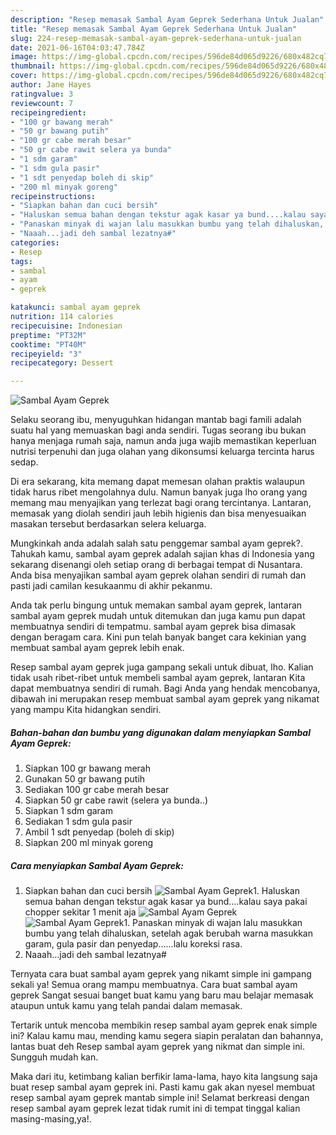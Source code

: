 ```yaml
---
description: "Resep memasak Sambal Ayam Geprek Sederhana Untuk Jualan"
title: "Resep memasak Sambal Ayam Geprek Sederhana Untuk Jualan"
slug: 224-resep-memasak-sambal-ayam-geprek-sederhana-untuk-jualan
date: 2021-06-16T04:03:47.784Z
image: https://img-global.cpcdn.com/recipes/596de84d065d9226/680x482cq70/sambal-ayam-geprek-foto-resep-utama.jpg
thumbnail: https://img-global.cpcdn.com/recipes/596de84d065d9226/680x482cq70/sambal-ayam-geprek-foto-resep-utama.jpg
cover: https://img-global.cpcdn.com/recipes/596de84d065d9226/680x482cq70/sambal-ayam-geprek-foto-resep-utama.jpg
author: Jane Hayes
ratingvalue: 3
reviewcount: 7
recipeingredient:
- "100 gr bawang merah"
- "50 gr bawang putih"
- "100 gr cabe merah besar"
- "50 gr cabe rawit selera ya bunda"
- "1 sdm garam"
- "1 sdm gula pasir"
- "1 sdt penyedap boleh di skip"
- "200 ml minyak goreng"
recipeinstructions:
- "Siapkan bahan dan cuci bersih"
- "Haluskan semua bahan dengan tekstur agak kasar ya bund....kalau saya pakai chopper sekitar 1 menit aja"
- "Panaskan minyak di wajan lalu masukkan bumbu yang telah dihaluskan, setelah agak berubah warna masukkan garam, gula pasir dan penyedap......lalu koreksi rasa."
- "Naaah...jadi deh sambal lezatnya#"
categories:
- Resep
tags:
- sambal
- ayam
- geprek

katakunci: sambal ayam geprek 
nutrition: 114 calories
recipecuisine: Indonesian
preptime: "PT32M"
cooktime: "PT40M"
recipeyield: "3"
recipecategory: Dessert

---
```



![Sambal Ayam Geprek](https://img-global.cpcdn.com/recipes/596de84d065d9226/680x482cq70/sambal-ayam-geprek-foto-resep-utama.jpg)

Selaku seorang ibu, menyuguhkan hidangan mantab bagi famili adalah suatu hal yang memuaskan bagi anda sendiri. Tugas seorang ibu bukan hanya menjaga rumah saja, namun anda juga wajib memastikan keperluan nutrisi terpenuhi dan juga olahan yang dikonsumsi keluarga tercinta harus sedap.

Di era  sekarang, kita memang dapat memesan olahan praktis walaupun tidak harus ribet mengolahnya dulu. Namun banyak juga lho orang yang memang mau menyajikan yang terlezat bagi orang tercintanya. Lantaran, memasak yang diolah sendiri jauh lebih higienis dan bisa menyesuaikan masakan tersebut berdasarkan selera keluarga. 



Mungkinkah anda adalah salah satu penggemar sambal ayam geprek?. Tahukah kamu, sambal ayam geprek adalah sajian khas di Indonesia yang sekarang disenangi oleh setiap orang di berbagai tempat di Nusantara. Anda bisa menyajikan sambal ayam geprek olahan sendiri di rumah dan pasti jadi camilan kesukaanmu di akhir pekanmu.

Anda tak perlu bingung untuk memakan sambal ayam geprek, lantaran sambal ayam geprek mudah untuk ditemukan dan juga kamu pun dapat membuatnya sendiri di tempatmu. sambal ayam geprek bisa dimasak dengan beragam cara. Kini pun telah banyak banget cara kekinian yang membuat sambal ayam geprek lebih enak.

Resep sambal ayam geprek juga gampang sekali untuk dibuat, lho. Kalian tidak usah ribet-ribet untuk membeli sambal ayam geprek, lantaran Kita dapat membuatnya sendiri di rumah. Bagi Anda yang hendak mencobanya, dibawah ini merupakan resep membuat sambal ayam geprek yang nikamat yang mampu Kita hidangkan sendiri.

<!--inarticleads1-->

##### Bahan-bahan dan bumbu yang digunakan dalam menyiapkan Sambal Ayam Geprek:

1. Siapkan 100 gr bawang merah
1. Gunakan 50 gr bawang putih
1. Sediakan 100 gr cabe merah besar
1. Siapkan 50 gr cabe rawit (selera ya bunda..)
1. Siapkan 1 sdm garam
1. Sediakan 1 sdm gula pasir
1. Ambil 1 sdt penyedap (boleh di skip)
1. Siapkan 200 ml minyak goreng




<!--inarticleads2-->

##### Cara menyiapkan Sambal Ayam Geprek:

1. Siapkan bahan dan cuci bersih
<img src="https://img-global.cpcdn.com/steps/be9c3f5cda02d0da/160x128cq70/sambal-ayam-geprek-langkah-memasak-1-foto.jpg" alt="Sambal Ayam Geprek">1. Haluskan semua bahan dengan tekstur agak kasar ya bund....kalau saya pakai chopper sekitar 1 menit aja
<img src="https://img-global.cpcdn.com/steps/5368591e99d1d7fc/160x128cq70/sambal-ayam-geprek-langkah-memasak-2-foto.jpg" alt="Sambal Ayam Geprek"><img src="https://img-global.cpcdn.com/steps/f008b33358d84c4c/160x128cq70/sambal-ayam-geprek-langkah-memasak-2-foto.jpg" alt="Sambal Ayam Geprek">1. Panaskan minyak di wajan lalu masukkan bumbu yang telah dihaluskan, setelah agak berubah warna masukkan garam, gula pasir dan penyedap......lalu koreksi rasa.
1. Naaah...jadi deh sambal lezatnya#




Ternyata cara buat sambal ayam geprek yang nikamt simple ini gampang sekali ya! Semua orang mampu membuatnya. Cara buat sambal ayam geprek Sangat sesuai banget buat kamu yang baru mau belajar memasak ataupun untuk kamu yang telah pandai dalam memasak.

Tertarik untuk mencoba membikin resep sambal ayam geprek enak simple ini? Kalau kamu mau, mending kamu segera siapin peralatan dan bahannya, lantas buat deh Resep sambal ayam geprek yang nikmat dan simple ini. Sungguh mudah kan. 

Maka dari itu, ketimbang kalian berfikir lama-lama, hayo kita langsung saja buat resep sambal ayam geprek ini. Pasti kamu gak akan nyesel membuat resep sambal ayam geprek mantab simple ini! Selamat berkreasi dengan resep sambal ayam geprek lezat tidak rumit ini di tempat tinggal kalian masing-masing,ya!.

